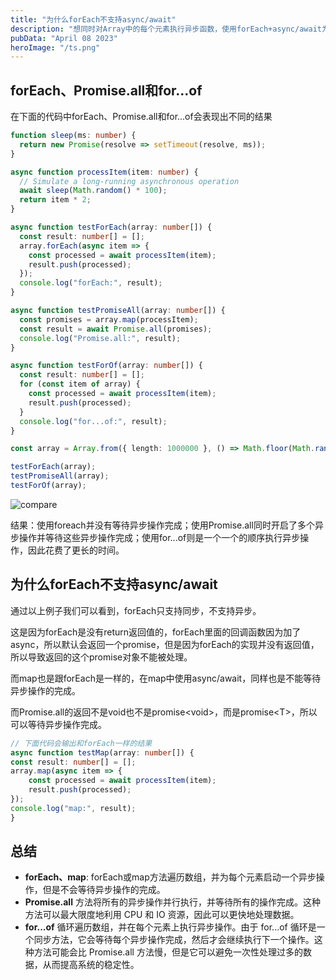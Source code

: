 ```yaml
---
title: "为什么forEach不支持async/await"
description: "想同时对Array中的每个元素执行异步函数，使用forEach+async/await为什么错误？应该如何编写？"
pubData: "April 08 2023"
heroImage: "/ts.png"
---
```


## forEach、Promise.all和for...of

在下面的代码中forEach、Promise.all和for...of会表现出不同的结果

```ts
function sleep(ms: number) {
  return new Promise(resolve => setTimeout(resolve, ms));
}

async function processItem(item: number) {
  // Simulate a long-running asynchronous operation
  await sleep(Math.random() * 100);
  return item * 2;
}

async function testForEach(array: number[]) {
  const result: number[] = [];
  array.forEach(async item => {
    const processed = await processItem(item);
    result.push(processed);
  });
  console.log("forEach:", result);
}

async function testPromiseAll(array: number[]) {
  const promises = array.map(processItem);
  const result = await Promise.all(promises);
  console.log("Promise.all:", result);
}

async function testForOf(array: number[]) {
  const result: number[] = [];
  for (const item of array) {
    const processed = await processItem(item);
    result.push(processed);
  }
  console.log("for...of:", result);
}

const array = Array.from({ length: 1000000 }, () => Math.floor(Math.random() * 1000));

testForEach(array);
testPromiseAll(array);
testForOf(array);
```

![compare](/foreach.png)

结果：使用foreach并没有等待异步操作完成；使用Promise.all同时开启了多个异步操作并等待这些异步操作完成；使用for...of则是一个一个的顺序执行异步操作，因此花费了更长的时间。


## 为什么forEach不支持async/await

通过以上例子我们可以看到，forEach只支持同步，不支持异步。

这是因为forEach是没有return返回值的，forEach里面的回调函数因为加了async，所以默认会返回一个promise，但是因为forEach的实现并没有返回值，所以导致返回的这个promise对象不能被处理。

而map也是跟forEach是一样的，在map中使用async/await，同样也是不能等待异步操作的完成。

而Promise.all的返回不是void也不是promise\<void\>，而是promise\<T\>，所以可以等待异步操作完成。

```ts
// 下面代码会输出和forEach一样的结果
async function testMap(array: number[]) {
const result: number[] = [];
array.map(async item => {
    const processed = await processItem(item);
    result.push(processed);
});
console.log("map:", result);
}

```

## 总结

+ **forEach、map**: forEach或map方法遍历数组，并为每个元素启动一个异步操作，但是不会等待异步操作的完成。
+ **Promise.all** 方法将所有的异步操作并行执行，并等待所有的操作完成。这种方法可以最大限度地利用 CPU 和 IO 资源，因此可以更快地处理数据。
+ **for...of** 循环遍历数组，并在每个元素上执行异步操作。由于 for...of 循环是一个同步方法，它会等待每个异步操作完成，然后才会继续执行下一个操作。这种方法可能会比 Promise.all 方法慢，但是它可以避免一次性处理过多的数据，从而提高系统的稳定性。